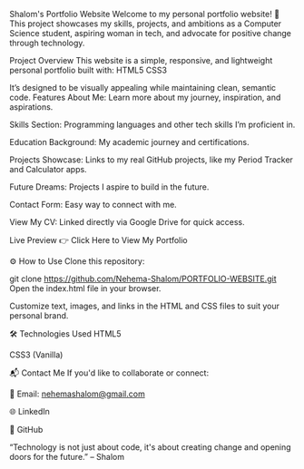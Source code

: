  Shalom's Portfolio Website
Welcome to my personal portfolio website! 🎀 This project showcases my skills, projects, and ambitions as a Computer Science student, aspiring woman in tech, and advocate for positive change through technology.

Project Overview
This website is a simple, responsive, and lightweight personal portfolio built with:
HTML5
CSS3

It’s designed to be visually appealing while maintaining clean, semantic code.
 Features
About Me: Learn more about my journey, inspiration, and aspirations.

Skills Section: Programming languages and other tech skills I’m proficient in.

 Education Background: My academic journey and certifications.

 Projects Showcase: Links to my real GitHub projects, like my Period Tracker and Calculator apps.

 Future Dreams: Projects I aspire to build in the future.

 Contact Form: Easy way to connect with me.

View My CV: Linked directly via Google Drive for quick access.

 Live Preview
👉 Click Here to View My Portfolio

⚙️ How to Use
Clone this repository:

git clone https://github.com/Nehema-Shalom/PORTFOLIO-WEBSITE.git
Open the index.html file in your browser.

Customize text, images, and links in the HTML and CSS files to suit your personal brand.

🛠 Technologies Used
HTML5

CSS3 (Vanilla)

📬 Contact Me
If you'd like to collaborate or connect:

📧 Email: nehemashalom@gmail.com

🌐 LinkedIn

🐙 GitHub


 “Technology is not just about code, it's about creating change and opening doors for the future.” – Shalom

